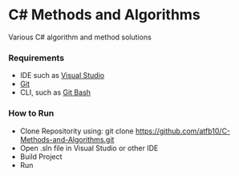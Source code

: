 # C# Methods and Algorithms
Various C# algorithm and method solutions 

### Requirements
* IDE such as [Visual Studio](https://visualstudio.microsoft.com/downloads/)
* [Git](https://git-scm.com/downloads)
* CLI, such as [Git Bash](https://git-scm.com/downloads)

### How to Run 
* Clone Repositority using: git clone https://github.com/atfb10/C-Methods-and-Algorithms.git
* Open .sln file in Visual Studio or other IDE
* Build Project
* Run